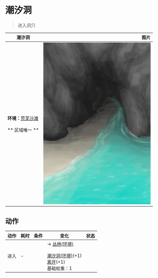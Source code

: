 # 潮汐洞  
> 进入洞穴  
  
  潮汐洞  |   图片   
 ----  |  ----:   
 **环境：**[荒芜沙滩](DesolateBeach.md)<br><br>** 区域唯一 **  |  ![](Sprite/TidalCave.png)   
  
## 动作  
动作  |  耗时  |  条件  |  变化  |  状态  
----  |  ----  |  ----  |  ----  |  ----  
进入<br>  |  -  |    |  → [丛林(环境)](Env_Jungle.md)<br><br>[潮汐洞(环境)](Env_CaveTidal.md)(+1)<br>[离开](CaveTidalExit.md)(+1)<br>基础权重：1<br>  |    
